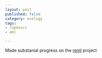 ```yaml
---
layout: post
published: false
category: ecology
tags:
- ropensci
- eml

---
```


Made substanial progress on the [reml](http://purl.org/git/reml) project
